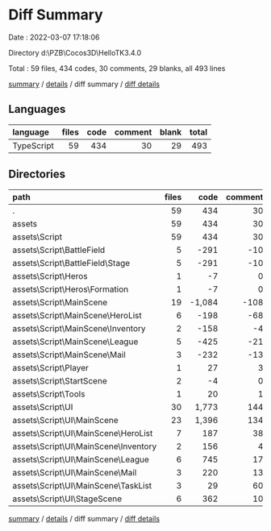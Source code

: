 # Diff Summary

Date : 2022-03-07 17:18:06

Directory d:\PZB\Cocos3D\HelloTK3.4.0

Total : 59 files,  434 codes, 30 comments, 29 blanks, all 493 lines

[summary](results.md) / [details](details.md) / diff summary / [diff details](diff-details.md)

## Languages
| language | files | code | comment | blank | total |
| :--- | ---: | ---: | ---: | ---: | ---: |
| TypeScript | 59 | 434 | 30 | 29 | 493 |

## Directories
| path | files | code | comment | blank | total |
| :--- | ---: | ---: | ---: | ---: | ---: |
| . | 59 | 434 | 30 | 29 | 493 |
| assets | 59 | 434 | 30 | 29 | 493 |
| assets\Script | 59 | 434 | 30 | 29 | 493 |
| assets\Script\BattleField | 5 | -291 | -10 | -36 | -337 |
| assets\Script\BattleField\Stage | 5 | -291 | -10 | -36 | -337 |
| assets\Script\Heros | 1 | -7 | 0 | 0 | -7 |
| assets\Script\Heros\Formation | 1 | -7 | 0 | 0 | -7 |
| assets\Script\MainScene | 19 | -1,084 | -108 | -183 | -1,375 |
| assets\Script\MainScene\HeroList | 6 | -198 | -68 | -57 | -323 |
| assets\Script\MainScene\Inventory | 2 | -158 | -4 | -26 | -188 |
| assets\Script\MainScene\League | 5 | -425 | -21 | -50 | -496 |
| assets\Script\MainScene\Mail | 3 | -232 | -13 | -38 | -283 |
| assets\Script\Player | 1 | 27 | 3 | 3 | 33 |
| assets\Script\StartScene | 2 | -4 | 0 | -2 | -6 |
| assets\Script\Tools | 1 | 20 | 1 | 1 | 22 |
| assets\Script\UI | 30 | 1,773 | 144 | 246 | 2,163 |
| assets\Script\UI\MainScene | 23 | 1,396 | 134 | 201 | 1,731 |
| assets\Script\UI\MainScene\HeroList | 7 | 187 | 38 | 48 | 273 |
| assets\Script\UI\MainScene\Inventory | 2 | 156 | 4 | 23 | 183 |
| assets\Script\UI\MainScene\League | 6 | 745 | 17 | 64 | 826 |
| assets\Script\UI\MainScene\Mail | 3 | 220 | 13 | 37 | 270 |
| assets\Script\UI\MainScene\TaskList | 3 | 29 | 60 | 20 | 109 |
| assets\Script\UI\StageScene | 6 | 362 | 10 | 44 | 416 |

[summary](results.md) / [details](details.md) / diff summary / [diff details](diff-details.md)